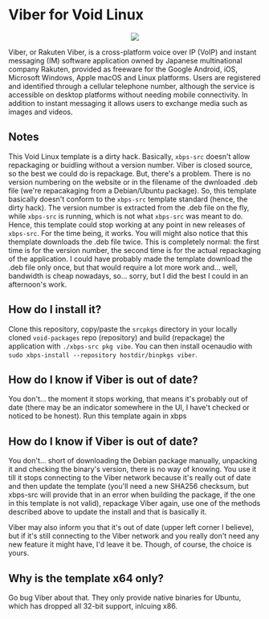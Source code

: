 # Viber for Void Linux

<p align="center"><img src="https://codeberg.org/th0razin3/vur/raw/branch/main/srcpkgs/viber/viber.png"></p>

Viber, or Rakuten Viber, is a cross-platform voice over IP (VoIP) and instant messaging (IM) software application owned by Japanese multinational company Rakuten, provided as freeware for the Google Android, iOS, Microsoft Windows, Apple macOS and Linux platforms. Users are registered and identified through a cellular telephone number, although the service is accessible on desktop platforms without needing mobile connectivity. In addition to instant messaging it allows users to exchange media such as images and videos.

## Notes

This Void Linux template is a dirty hack. Basically, `xbps-src` doesn't allow repackaging or buidling without a version number. Viber is closed source, so the best we could do is repackage. But, there's a problem. There is no version numbering on the website or in the filename of the dwnloaded .deb file (we're repacakaging from a Debian/Ubuntu package). So, this template basically doesn't conform to the `xbps-src` template standard (hence, the dirty hack). The version number is extracted from the .deb file on the fly, while `xbps-src` is running, which is not what `xbps-src` was meant to do. Hence, this template could stop working at any point in new releases of `xbps-src`. For the time being, it works. You will might also notice that this themplate downloads the .deb file twice. This is completely normal: the first time is for the version number, the second time is for the actual repackaging of the application. I could have probably made the template download the .deb file only once, but that would require a lot more work and... well, bandwidth is cheap nowadays, so... sorry, but I did the best I could in an afternoon's work.

## How do I install it?

Clone this repository, copy/paste the `srcpkgs` directory in your locally cloned `void-packages` repo (repository) and build (repackage) the application with `./xbps-src pkg vibe`. You can then install ocenaudio with `sudo xbps-install --repository hostdir/binpkgs viber`. 

## How do I know if Viber is out of date?

You don't... the moment it stops working, that means it's probably out of date (there may be an indicator somewhere in the UI, I have't checked or noticed to be honest). Run this template again in xbps



## How do I know if Viber is out of date?

You don't... short of downloading the Debian package manually, unpacking it and checking the binary's version, there is no way of knowing. You use it till it stops connecting to the Viber network because it's really out of date and then update the template (you'll need a new SHA256 checksum, but xbps-src will provide that in an error when building the package, if the one in this template is not valid), repackage Viber again, use one of the methods described above to update the install and that is basically it.

Viber may also inform you that it's out of date (upper left corner I believe), but if it's still connecting to the Viber network and you really don't need any new feature it might have, I'd leave it be. Though, of course, the choice is yours.

## Why is the template x64 only?

Go bug Viber about that. They only provide native binaries for Ubuntu, which has dropped all 32-bit support, inlcuing x86.

